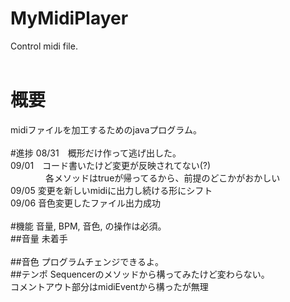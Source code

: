 # MyMidiPlayer
Control midi file. <br>
<br>
# 概要
midiファイルを加工するためのjavaプログラム。<br>
<br>
#進捗
08/31　概形だけ作って逃げ出した。<br>
09/01　コード書いたけど変更が反映されてない(?)<br>
　　　　各メソッドはtrueが帰ってるから、前提のどこかがおかしい<br>
09/05  変更を新しいmidiに出力し続ける形にシフト<br>
09/06  音色変更したファイル出力成功<br>
<br>
#機能
音量, BPM, 音色, の操作は必須。<br>
##音量
未着手<br>
<br>
##音色
プログラムチェンジできるよ。<br>
##テンポ
Sequencerのメソッドから構ってみたけど変わらない。<br>
コメントアウト部分はmidiEventから構ったが無理<br>
<br>
